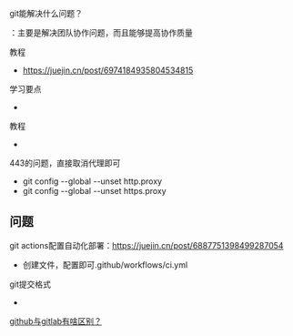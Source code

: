 git能解决什么问题？

：主要是解决团队协作问题，而且能够提高协作质量

教程

- https://juejin.cn/post/6974184935804534815

学习要点

- 

教程

- 

443的问题，直接取消代理即可

-  git config --global --unset http.proxy 
-  git config --global --unset https.proxy 



## 问题

git actions配置自动化部署：https://juejin.cn/post/6887751398499287054

- 创建文件，配置即可.github/workflows/ci.yml

git提交格式

- 

[github与gitlab有啥区别？](https://www.google.com/search?q=git%E4%B8%8Egitlab%E5%8C%BA%E5%88%AB&oq=git%E4%B8%8Egitlab%E5%8C%BA%E5%88%AB&aqs=chrome..69i57j0i512l2j0i12i512j0i512l5j0i10i512.12956j0j9&sourceid=chrome&ie=UTF-8)
